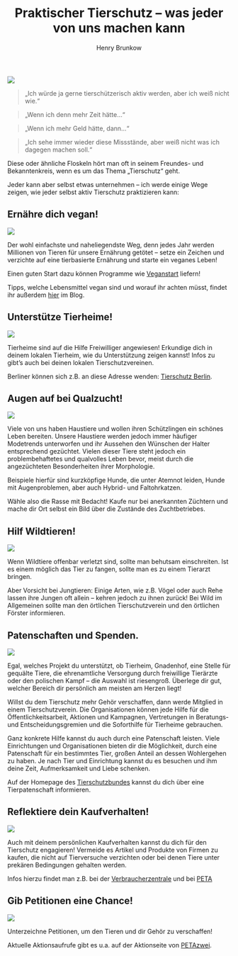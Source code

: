 ﻿---
layout: post
title: "Praktischer Tierschutz – was jeder von uns machen kann"
author: "Henry Brunkow"
categories: ss20
tags: [Tierschutz, Tierleid, Tipps, Hilfe]
image: Animallib.gif
---

<img src="https://upload.wikimedia.org/wikipedia/commons/a/a9/Animallib.gif">

>„Ich würde ja gerne tierschützerisch aktiv werden, aber ich weiß nicht wie.“

>„Wenn ich denn mehr Zeit hätte…“

>„Wenn ich mehr Geld hätte, dann…“

>„Ich sehe immer wieder diese Missstände, aber weiß nicht was ich dagegen machen soll.“

Diese oder ähnliche Floskeln hört man oft in seinem Freundes- und Bekanntenkreis, wenn es um das Thema „Tierschutz“ geht.

Jeder kann aber selbst etwas unternehmen – ich werde einige Wege zeigen, wie jeder selbst aktiv Tierschutz praktizieren kann:

## Ernähre dich vegan!

<img src="https://cdn.pixabay.com/photo/2016/04/21/11/32/groceries-1343141_960_720.jpg" >

Der wohl einfachste und naheliegendste Weg, denn jedes Jahr werden Millionen von Tieren für unsere Ernährung getötet – setze ein Zeichen und verzichte auf eine tierbasierte Ernährung und starte ein veganes Leben!

Einen guten Start dazu können Programme wie [Veganstart](https://www.veganstart.de/) liefern!

Tipps, welche Lebensmittel vegan sind und worauf ihr achten müsst, findet ihr außerdem [hier](https://innovativertierschutz.github.io/ss20/Vegane-Getr%C3%A4nke.html) im Blog.

## Unterstütze Tierheime!

<img src="https://cdn.pixabay.com/photo/2020/05/08/11/42/dog-5145270_960_720.jpg" >

Tierheime sind auf die Hilfe Freiwilliger angewiesen! Erkundige dich in deinem lokalen Tierheim, wie du Unterstützung zeigen kannst! Infos zu gibt’s auch bei deinen lokalen Tierschutzvereinen.

Berliner können sich z.B. an diese Adresse wenden: [Tierschutz Berlin](https://tierschutz-berlin.de/).

## Augen auf bei Qualzucht!

<img src="https://upload.wikimedia.org/wikipedia/commons/a/a7/Shar_pei_puppy_%28age_2_months%29.jpg" >

Viele von uns haben Haustiere und wollen ihren Schützlingen ein schönes Leben bereiten. Unsere Haustiere werden jedoch immer häufiger Modetrends unterworfen und ihr Aussehen den Wünschen der Halter entsprechend gezüchtet. Vielen dieser Tiere steht jedoch ein problembehaftetes und qualvolles Leben bevor, meist durch die angezüchteten Besonderheiten ihrer Morphologie.

Beispiele hierfür sind kurzköpfige Hunde, die unter Atemnot leiden, Hunde mit Augenproblemen, aber auch Hybrid- und Faltohrkatzen.

Wähle also die Rasse mit Bedacht! Kaufe nur bei anerkannten Züchtern und mache dir Ort selbst ein Bild über die Zustände des Zuchtbetriebes.

## Hilf Wildtieren!

<img src="https://cdn.pixabay.com/photo/2016/06/27/15/28/roe-deer-1482712_960_720.jpg" >

Wenn Wildtiere offenbar verletzt sind, sollte man behutsam einschreiten. Ist es einem möglich das Tier zu fangen, sollte man es zu einem Tierarzt bringen.

Aber Vorsicht bei Jungtieren: Einige Arten, wie z.B. Vögel oder auch Rehe lassen ihre Jungen oft allein – kehren jedoch zu ihnen zurück! Bei Wild im Allgemeinen sollte man den örtlichen Tierschutzverein und den örtlichen Förster informieren.

## Patenschaften und Spenden.

<img src="https://live.staticflickr.com/8351/8306625231_df199f1f7f_z.jpg" >

Egal, welches Projekt du unterstützt, ob Tierheim, Gnadenhof, eine Stelle für gequälte Tiere, die ehrenamtliche Versorgung durch freiwillige Tierärzte oder den polischen Kampf – die Auswahl ist riesengroß. Überlege dir gut, welcher Bereich dir persönlich am meisten am Herzen liegt!

Willst du dem Tierschutz mehr Gehör verschaffen, dann werde Mitglied in einem Tierschutzverein. Die Organisationen können jede Hilfe für die Öffentlichkeitsarbeit, Aktionen und Kampagnen, Vertretungen in Beratungs- und Entscheidungsgremien und die Soforthilfe für Tierheime gebrauchen.

Ganz konkrete Hilfe kannst du auch durch eine Patenschaft leisten. Viele Einrichtungen und Organisationen bieten dir die Möglichkeit, durch eine Patenschaft für ein bestimmtes Tier, großen Anteil an dessen Wohlergehen zu haben. Je nach Tier und Einrichtung kannst du es besuchen und ihm deine Zeit, Aufmerksamkeit und Liebe schenken.

Auf der Homepage des [Tierschutzbundes](https://www.tierschutzbund.de/spendenportal/pate-werden/) kannst du dich über eine Tierpatenschaft informieren.

## Reflektiere dein Kaufverhalten!

<img src="https://cdn.pixabay.com/photo/2020/05/21/18/52/supermarket-5202138_960_720.jpg" >

Auch mit deinem persönlichen Kaufverhalten kannst du dich für den Tierschutz engagieren! Vermeide es Artikel und Produkte von Firmen zu kaufen, die nicht auf Tierversuche verzichten oder bei denen Tiere unter prekären Bedingungen gehalten werden.

Infos hierzu findet man z.B. bei der [Verbraucherzentrale](https://www.verbraucherzentrale.de/tierwohl) und bei [PETA](https://www.petazwei.de/einkaufsguide)

## Gib Petitionen eine Chance!

<img src="https://www.thebluediamondgallery.com/handwriting/images/petition.jpg" >

Unterzeichne Petitionen, um den Tieren und dir Gehör zu verschaffen!

Aktuelle Aktionsaufrufe gibt es u.a. auf der Aktionseite von  [PETAzwei](https://www.petazwei.de/aktiv-werden).
